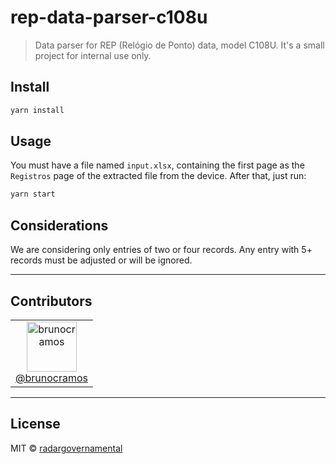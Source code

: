 # rep-data-parser-c108u

> Data parser for REP (Relógio de Ponto) data, model C108U. It's a small project for internal use only.

## Install

```bash
yarn install
```

## Usage

You must have a file named `input.xlsx`, containing the first page as the `Registros` page of the extracted file from the device.
After that, just run:

```bash
yarn start
```

## Considerations

We are considering only entries of two or four records. Any entry with 5+ records must be adjusted or will be ignored.


---

## Contributors

<table>
  <tbody>
    <tr>
      <td align="center">
        <a href="https://github.com/brunocramos">
          <img src="https://avatars.githubusercontent.com/u/4956907?v=4" title="brunocramos" width="80" height="80"><br />
          @brunocramos
        </a>
      </td>
    </tr>
  </tbody>
</table>

----

## License

MIT © [radargovernamental](https://github.com/radargovernamental/rep-data-parser-c108u)
